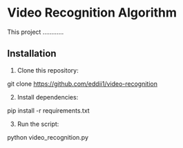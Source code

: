 # Video Recognition Algorithm

This project ............

## Installation

1. Clone this repository:

git clone https://github.com/eddii1/video-recognition

2. Install dependencies:

pip install -r requirements.txt

3. Run the script: 

python video_recognition.py